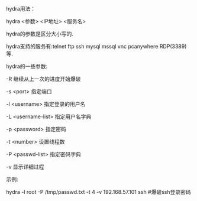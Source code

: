 hydra用法：  

hydra &lt;参数&gt; &lt;IP地址&gt; &lt;服务名&gt;  

hydra的参数是区分大小写的.  

hydra支持的服务有:telnet ftp ssh mysql mssql vnc pcanywhere RDP\(3389\)等.  

hydra的一些参数:  

-R 继续从上一次的进度开始爆破  

-s &lt;port&gt; 指定端口  

-l &lt;username&gt; 指定登录的用户名  

-L &lt;username-list&gt; 指定用户名字典  

-p &lt;password&gt; 指定密码  

-t &lt;number&gt; 设置线程数  

-P &lt;passwd-list&gt; 指定密码字典  

-v 显示详细过程  

  

示例:  

hydra -l root -P /tmp/passwd.txt -t 4 -v 192.168.57.101 ssh \#爆破ssh登录密码 



